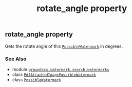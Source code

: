 ﻿---
title: rotate_angle property
second_title: GroupDocs.Watermark for Python via .NET API References
description: 
type: docs
url: /python-net/groupdocs.watermark.search.watermarks/pdfattachedimagepossiblewatermark/rotate_angle/
is_root: false
weight: 80
---

## rotate_angle property


Gets the rotate angle of this [`PossibleWatermark`](/watermark/python-net/groupdocs.watermark.search/possiblewatermark) in degrees.

### See Also
* module [`groupdocs.watermark.search.watermarks`](../../)
* class [`PdfAttachedImagePossibleWatermark`](/watermark/python-net/groupdocs.watermark.search.watermarks/pdfattachedimagepossiblewatermark)
* class [`PossibleWatermark`](/watermark/python-net/groupdocs.watermark.search/possiblewatermark)
